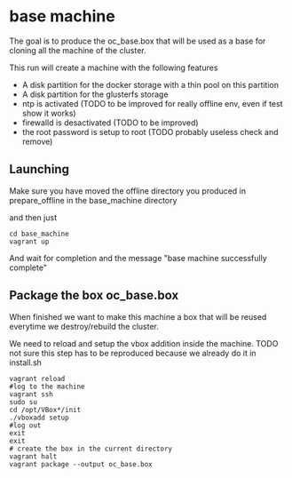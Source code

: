 # base machine

The goal is to produce the oc_base.box that will be used as a base for cloning all the machine of the cluster. 

This run will create a machine with the following features

*   A disk partition for the docker storage with a thin pool on this partition
*   A disk partition for the glusterfs storage 
*   ntp is activated  (TODO to be improved for really offline env, even if test show it works)
*   firewalld is desactivated  (TODO to be improved)
*   the root password is setup to root (TODO probably useless check and remove)

## Launching 

Make sure you have moved the offline directory you produced in prepare_offline in the base_machine directory

and then just 
    
    cd base_machine
    vagrant up 

And wait for completion and the message "base machine successfully complete"

## Package the box oc_base.box

When finished we want to make this machine a box that will be reused everytime we destroy/rebuild the cluster.

We need to reload and setup the vbox addition inside the machine. TODO not sure this step has to be reproduced because we already do it in install.sh

    vagrant reload
    #log to the machine
    vagrant ssh
    sudo su 
    cd /opt/VBox*/init
    ./vboxadd setup
    #log out
    exit
    exit
    # create the box in the current directory
    vagrant halt
    vagrant package --output oc_base.box  

